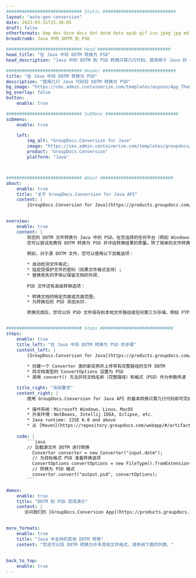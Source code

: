 ```yaml
---
############################# Static ############################
layout: "auto-gen-conversion"
date: 2023-03-31T15:30:05
draft: false
otherformats: bmp doc docm docx dot dotm dotx epub gif ico jpeg jpg md odt ott pdf png psd rtf tex tif tiff txt xps
breadcrumb: Java 中的 DOTM 到 PSD

############################# Head ############################
head_title: "在 Java 中将 DOTM 转换为 PSD"
head_description: "Java 中的 DOTM 到 PSD 转换只需几行代码。使用用于 Java 的 GroupDocs 文档转换 API 转换 160 多种文件格式"

############################# Header ############################
title: "在 Java 中将 DOTM 转换为 PSD"
description: "使用几行 Java 代码将 DOTM 转换为 PSD"
bg_image: "https://cms.admin.containerize.com/templates/aspose/App_Themes/V3/images/bg/header1.png"
bg_overlay: false
button:
    enable: true

############################# SubMenu ############################
submenu:
    enable: true

    left:
        img_alt: "GroupDocs.Conversion for Java"
        image: "https://cms.admin.containerize.com/templates/groupdocs/images/product-logos/90x90-noborder/groupdocs-conversion-java.png"
        product: "GroupDocs.Conversion"
        platform: "Java"



############################# About ############################
about:
    enable: true
    title: "关于 GroupDocs.Conversion for Java API"
    content: |
        [GroupDocs.Conversion for Java](https://products.groupdocs.com/conversion/java/) 是一种高级文件格式转换 API，用于在 Microsoft Office、OpenDocument、PDF、HTML、电子邮件、CAD 等流行图像和文档格式之间进行转换。只需几行代码即可完成更多工作。本机 API 会自动检测原始文档的格式，并提供许多选项来自定义转换后的文档。除了从文档中提取信息的功能外，它还默认支持将转换结果缓存到本地磁盘。但是，任何类型的缓存存储都可以通过实施适当的接口来支持 - Amazon S3、Dropbox、Google Drive、Windows Azure、Reddis 或任何其他接口。
    

overview:
    enable: true
    content: |
        将您的 DOTM 文件转换为 Java 中的 PSD。在您选择的任何平台（例如 Windows、Linux、macOS）上，只需几行 Java 代码。
        您可以尝试免费将 DOTM 转换为 PSD 并评估转换结果的质量。除了简单的文件转换脚本外，您还可以尝试更复杂的选项来加载 DOTM 源文件并存储 PSD 输出。 
        
        例如，对于源 DOTM 文件，您可以使用以下加载选项：

        * 自动检测文件格式;
        * 指定受保护文件的密码（如果文件格式支持）;
        * 替换丢失的字体以保留文档的外观.
        
        PSD 文件还有高级转换选项：

        * 转换文档的特定页面或页面范围;
        * 为转换后的 PSD 添加水印.

        转换完成后，您可以将 PSD 文件保存到本地文件路径或任何第三方存储，例如 FTP、Amazon S3、Google Drive、Dropbox 等。请注意 - 转换 DOTM到 PSD，您不需要安装任何额外的软件，例如 MS Office、Open Office、Adobe Acrobat Reader 等。


############################# Steps ############################
steps:
    enable: true
    title_left: "在 Java 中将 DOTM 转换为 PSD 的步骤"
    content_left: |
        [GroupDocs.Conversion for Java](https://products.groupdocs.com/conversion/java/) 允许开发人员使用几行代码轻松地将 DOTM 文件转换为 PSD。
        
        * 创建一个 Converter 类的新实例并上传带有完整路径的文件 DOTM
        * 将文档类型的 ConvertOptions 设置为 PSD
        * 调用 convert() 方法并将文档名称（完整路径）和格式（PSD）作为参数传递

    title_right: "系统要求"
    content_right: |
        使用 GroupDocs.Conversion for Java API 的基本转换只需几行代码即可完成。所有主要平台和操作系统都支持我们的 API。在执行以下代码之前，请确保您的系统上安装了以下先决条件。

        * 操作系统：Microsoft Windows、Linux、MacOS
        * 开发环境：NetBeans, Intellij IDEA, Eclipse, etc.
        * Java runtime: J2SE 6.0 and above
        * 从 [Maven](https://repository.groupdocs.com/webapp/#/artifacts/browse/tree/General/repo/com/groupdocs/groupdocs-conversion) 获取最新的 GroupDocs.Conversion for Java
         
    code: |
        ```java    
        // 加载源文件 DOTM 进行转换
          Converter converter = new Converter("input.dotm");
          // 为目标格式 PSD 准备转换选项
          ConvertOptions convertOptions = new FileType().fromExtension("psd").getConvertOptions();
          // 转换为 PSD 格式
          converter.convert("output.psd", convertOptions);
        ```

demos:
    enable: true
    title: "DOTM 到 PSD 现场演示"
    content: |
       访问我们的 [GroupDocs.Conversion App](https://products.groupdocs.app/conversion/family) 网站并立即尝试 DOTM 到 PSD 转换。免费演示具有以下好处
          

more_formats:
    enable: true
    title: "Java 中支持的其他 DOTM 转换"
    content: "您还可以将 DOTM 转换为许多其他文件格式。请参阅下面的列表。"
       
       
back_to_top:
    enable: true
---
```

